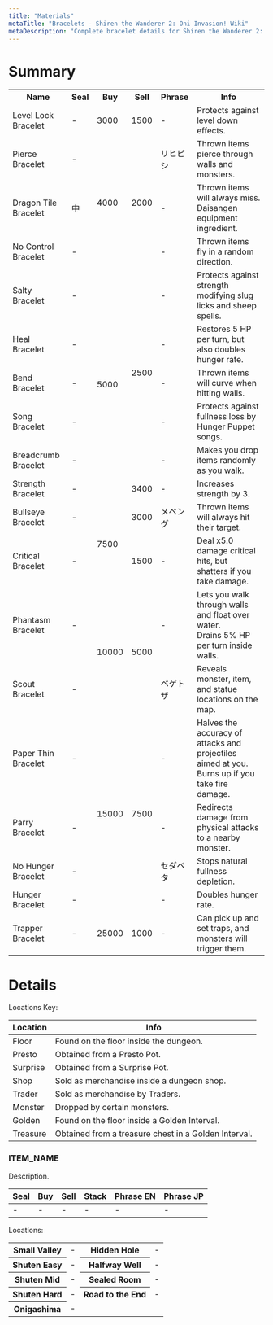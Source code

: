 ```yaml
---
title: "Materials"
metaTitle: "Bracelets - Shiren the Wanderer 2: Oni Invasion! Wiki"
metaDescription: "Complete bracelet details for Shiren the Wanderer 2: Oni Invasion!"
---
```


# Summary
<table>
  <tr>
    <th>Name</th>
    <th>Seal</th>
    <th>Buy</th>
    <th>Sell</th>
    <th>Phrase</th>
    <th>Info</th>
  </tr>
  <tr>
    <td>Level Lock Bracelet</td>
    <td>-</td>
    <td>3000</td>
    <td>1500</td>
    <td>-</td>
    <td>Protects against level down effects.</td>
  </tr>
  <tr>
    <td>Pierce Bracelet</td>
    <td>-</td>
    <td rowspan="3">4000</td>
    <td rowspan="3">2000</td>
    <td>リヒピシ</td>
    <td>Thrown items pierce through walls and monsters.</td>
  </tr>
  <tr>
    <td>Dragon Tile Bracelet</td>
    <td>中</td>
    <td>-</td>
    <td>Thrown items will always miss. Daisangen equipment ingredient.</td>
  </tr>
  <tr>
    <td>No Control Bracelet</td>
    <td>-</td>
    <td>-</td>
    <td>Thrown items fly in a random direction.</td>
  </tr>
  <tr>
    <td>Salty Bracelet</td>
    <td>-</td>
    <td rowspan="6">5000</td>
    <td rowspan="5">2500</td>
    <td>-</td>
    <td>Protects against strength modifying slug licks and sheep spells.</td>
  </tr>
  <tr>
    <td>Heal Bracelet</td>
    <td>-</td>
    <td>-</td>
    <td>Restores 5 HP per turn, but also doubles hunger rate.</td>
  </tr>
  <tr>
    <td>Bend Bracelet</td>
    <td>-</td>
    <td>-</td>
    <td>Thrown items will curve when hitting walls.</td>
  </tr>
  <tr>
    <td>Song Bracelet</td>
    <td>-</td>
    <td>-</td>
    <td>Protects against fullness loss by Hunger Puppet songs.</td>
  </tr>
  <tr>
    <td>Breadcrumb Bracelet</td>
    <td>-</td>
    <td>-</td>
    <td>Makes you drop items randomly as you walk.</td>
  </tr>
  <tr>
    <td>Strength Bracelet</td>
    <td>-</td>
    <td>3400</td>
    <td>-</td>
    <td>Increases strength by 3.</td>
  </tr>
  <tr>
    <td>Bullseye Bracelet</td>
    <td>-</td>
    <td rowspan="2">7500</td>
    <td>3000</td>
    <td>メペング</td>
    <td>Thrown items will always hit their target.</td>
  </tr>
  <tr>
    <td>Critical Bracelet</td>
    <td>-</td>
    <td>1500</td>
    <td>-</td>
    <td>Deal x5.0 damage critical hits, but shatters if you take damage.</td>
  </tr>
  <tr>
    <td>Phantasm Bracelet</td>
    <td>-</td>
    <td rowspan="2">10000</td>
    <td rowspan="2">5000</td>
    <td>-</td>
    <td>Lets you walk through walls and float over water.<br/>Drains 5% HP per turn inside walls.</td>
  </tr>
  <tr>
    <td>Scout Bracelet</td>
    <td>-</td>
    <td>ベゲトザ</td>
    <td>Reveals monster, item, and statue locations on the map.</td>
  </tr>
  <tr>
    <td>Paper Thin Bracelet</td>
    <td>-</td>
    <td rowspan="4">15000</td>
    <td rowspan="4">7500</td>
    <td>-</td>
    <td>Halves the accuracy of attacks and projectiles aimed at you.<br/>Burns up if you take fire damage.</td>
  </tr>
  <tr>
    <td>Parry Bracelet</td>
    <td>-</td>
    <td>-</td>
    <td>Redirects damage from physical attacks to a nearby monster.</td>
  </tr>
  <tr>
    <td>No Hunger Bracelet</td>
    <td>-</td>
    <td>セダベタ</td>
    <td>Stops natural fullness depletion.</td>
  </tr>
  <tr>
    <td>Hunger Bracelet</td>
    <td>-</td>
    <td>-</td>
    <td>Doubles hunger rate.</td>
  </tr>
  <tr>
    <td>Trapper Bracelet</td>
    <td>-</td>
    <td>25000</td>
    <td>1000</td>
    <td>-</td>
    <td>Can pick up and set traps, and monsters will trigger them.</td>
  </tr>
</table>

# Details

Locations Key:

|Location|Info|
|-|-|
|Floor|Found on the floor inside the dungeon.|
|Presto|Obtained from a Presto Pot.|
|Surprise|Obtained from a Surprise Pot.|
|Shop|Sold as merchandise inside a dungeon shop.|
|Trader|Sold as merchandise by Traders.|
|Monster|Dropped by certain monsters.|
|Golden|Found on the floor inside a Golden Interval.|
|Treasure|Obtained from a treasure chest in a Golden Interval.|

### ITEM_NAME

Description.

|Seal|Buy|Sell|Stack|Phrase EN|Phrase JP|
|-|-|-|-|-|-|
|-|-|-|-|-|-|

Locations:

<table>
  <tr>
    <th>Small Valley</th>
    <td>-</td>
    <th>Hidden Hole</th>
    <td>-</td>
  </tr>
  <tr>
    <th>Shuten Easy</th>
    <td>-</td>
    <th>Halfway Well</th>
    <td>-</td>
  </tr>
  <tr>
    <th>Shuten Mid</th>
    <td>-</td>
    <th>Sealed Room</th>
    <td>-</td>
  </tr>
  <tr>
    <th>Shuten Hard</th>
    <td>-</td>
    <th>Road to the End</th>
    <td>-</td>
  </tr>
  <tr>
    <th>Onigashima</th>
    <td>-</td>
  </tr>
</table>
